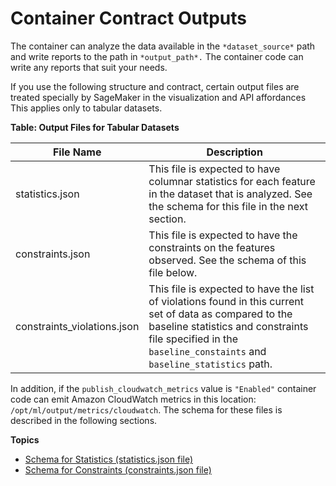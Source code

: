 # Container Contract Outputs<a name="model-monitor-byoc-contract-outputs"></a>

The container can analyze the data available in the `*dataset_source*` path and write reports to the path in `*output_path*.` The container code can write any reports that suit your needs\.

If you use the following structure and contract, certain output files are treated specially by SageMaker in the visualization and API affordances This applies only to tabular datasets\.


**Table: Output Files for Tabular Datasets**  

| File Name | Description | 
| --- | --- | 
| statistics\.json |  This file is expected to have columnar statistics for each feature in the dataset that is analyzed\. See the schema for this file in the next section\.  | 
| constraints\.json |  This file is expected to have the constraints on the features observed\. See the schema of this file below\.  | 
| constraints\_violations\.json |  This file is expected to have the list of violations found in this current set of data as compared to the baseline statistics and constraints file specified in the `baseline_constaints` and `baseline_statistics` path\.  | 

In addition, if the `publish_cloudwatch_metrics` value is `"Enabled"` container code can emit Amazon CloudWatch metrics in this location: `/opt/ml/output/metrics/cloudwatch`\. The schema for these files is described in the following sections\.

**Topics**
+ [Schema for Statistics \(statistics\.json file\)](model-monitor-byoc-statistics.md)
+ [Schema for Constraints \(constraints\.json file\)](model-monitor-byoc-constraints.md)
